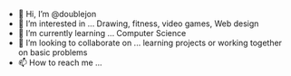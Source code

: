 - 👋 Hi, I’m @doublejon
- 👀 I’m interested in ... Drawing, fitness, video games, Web design
- 🌱 I’m currently learning ... Computer Science
- 💞️ I’m looking to collaborate on ... learning projects or working together on basic problems
- 📫 How to reach me ... 

<!---
doublejon/doublejon is a ✨ special ✨ repository because its `README.md` (this file) appears on your GitHub profile.
You can click the Preview link to take a look at your changes.
--->
